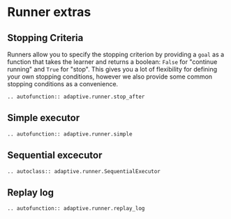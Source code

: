 # Runner extras

## Stopping Criteria

Runners allow you to specify the stopping criterion by providing
a `goal` as a function that takes the learner and returns a boolean: `False`
for "continue running" and `True` for "stop". This gives you a lot of flexibility
for defining your own stopping conditions, however we also provide some common
stopping conditions as a convenience.

```{eval-rst}
.. autofunction:: adaptive.runner.stop_after
```

## Simple executor

```{eval-rst}
.. autofunction:: adaptive.runner.simple
```

## Sequential excecutor

```{eval-rst}
.. autoclass:: adaptive.runner.SequentialExecutor

```

## Replay log

```{eval-rst}
.. autofunction:: adaptive.runner.replay_log
```
